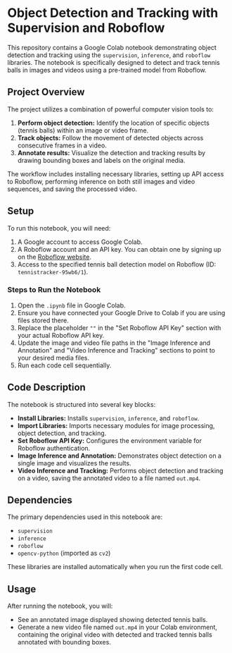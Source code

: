 # Object Detection and Tracking with Supervision and Roboflow

This repository contains a Google Colab notebook demonstrating object detection and tracking using the `supervision`, `inference`, and `roboflow` libraries. The notebook is specifically designed to detect and track tennis balls in images and videos using a pre-trained model from Roboflow.

## Project Overview

The project utilizes a combination of powerful computer vision tools to:

1.  **Perform object detection:** Identify the location of specific objects (tennis balls) within an image or video frame.
2.  **Track objects:** Follow the movement of detected objects across consecutive frames in a video.
3.  **Annotate results:** Visualize the detection and tracking results by drawing bounding boxes and labels on the original media.

The workflow includes installing necessary libraries, setting up API access to Roboflow, performing inference on both still images and video sequences, and saving the processed video.

## Setup

To run this notebook, you will need:

1.  A Google account to access Google Colab.
2.  A Roboflow account and an API key. You can obtain one by signing up on the [Roboflow website](https://roboflow.com/).
3.  Access to the specified tennis ball detection model on Roboflow (ID: `tennistracker-95wb6/1`).

### Steps to Run the Notebook

1.  Open the `.ipynb` file in Google Colab.
2.  Ensure you have connected your Google Drive to Colab if you are using files stored there.
3.  Replace the placeholder `""` in the "Set Roboflow API Key" section with your actual Roboflow API key.
4.  Update the image and video file paths in the "Image Inference and Annotation" and "Video Inference and Tracking" sections to point to your desired media files.
5.  Run each code cell sequentially.

## Code Description

The notebook is structured into several key blocks:

-   **Install Libraries:** Installs `supervision`, `inference`, and `roboflow`.
-   **Import Libraries:** Imports necessary modules for image processing, object detection, and tracking.
-   **Set Roboflow API Key:** Configures the environment variable for Roboflow authentication.
-   **Image Inference and Annotation:** Demonstrates object detection on a single image and visualizes the results.
-   **Video Inference and Tracking:** Performs object detection and tracking on a video, saving the annotated video to a file named `out.mp4`.

## Dependencies

The primary dependencies used in this notebook are:

-   `supervision`
-   `inference`
-   `roboflow`
-   `opencv-python` (imported as `cv2`)

These libraries are installed automatically when you run the first code cell.

## Usage

After running the notebook, you will:

-   See an annotated image displayed showing detected tennis balls.
-   Generate a new video file named `out.mp4` in your Colab environment, containing the original video with detected and tracked tennis balls annotated with bounding boxes.
